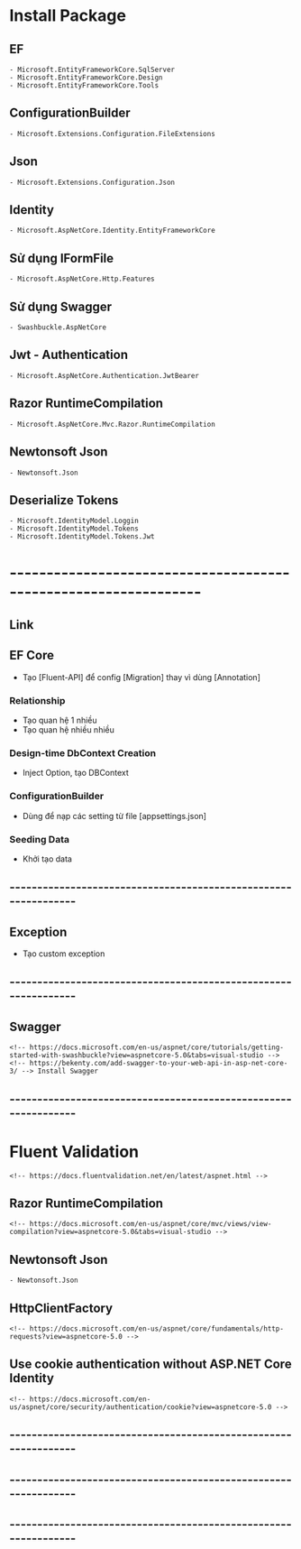 # Install Package
## EF
    - Microsoft.EntityFrameworkCore.SqlServer
    - Microsoft.EntityFrameworkCore.Design
    - Microsoft.EntityFrameworkCore.Tools
## ConfigurationBuilder
    - Microsoft.Extensions.Configuration.FileExtensions

## Json
    - Microsoft.Extensions.Configuration.Json

## Identity 
    - Microsoft.AspNetCore.Identity.EntityFrameworkCore

## Sử dụng IFormFile
    - Microsoft.AspNetCore.Http.Features

## Sử dụng Swagger
    - Swashbuckle.AspNetCore

## Jwt - Authentication
    - Microsoft.AspNetCore.Authentication.JwtBearer

## Razor RuntimeCompilation
    - Microsoft.AspNetCore.Mvc.Razor.RuntimeCompilation

## Newtonsoft Json
    - Newtonsoft.Json

## Deserialize Tokens
    - Microsoft.IdentityModel.Loggin
    - Microsoft.IdentityModel.Tokens
    - Microsoft.IdentityModel.Tokens.Jwt


# ----------------------------------------------------------------
## Link
## EF Core
- Tạo [Fluent-API] để config [Migration] thay vì dùng [Annotation]
    <!-- https://www.learnentityframeworkcore.com/configuration/fluent-api -->

### Relationship
- Tạo quan hệ 1 nhiều
    <!-- https://www.entityframeworktutorial.net/efcore/configure-one-to-many-relationship-using-fluent-api-in-ef-core.aspx -->  
- Tạo quan hệ nhiều nhiều
    <!-- https://www.entityframeworktutorial.net/efcore/configure-many-to-many-relationship-in-ef-core.aspx -->

### Design-time DbContext Creation
- Inject Option, tạo DBContext
    <!-- https://docs.microsoft.com/vi-vn/ef/core/cli/dbcontext-creation?tabs=dotnet-core-cli --> 

### ConfigurationBuilder
- Dùng để nạp các setting từ file [appsettings.json]
    <!-- https://xuanthulab.net/dependency-injection-di-trong-c-voi-servicecollection.html -->

### Seeding Data
- Khởi tạo data
    <!-- https://docs.microsoft.com/vi-vn/ef/core/modeling/data-seeding -->

## ---------------------------------------------------------------
## Exception
- Tạo custom exception
    <!-- https://docs.microsoft.com/en-us/dotnet/standard/exceptions/how-to-create-user-defined-exceptions -->

## ---------------------------------------------------------------
## Swagger
    <!-- https://docs.microsoft.com/en-us/aspnet/core/tutorials/getting-started-with-swashbuckle?view=aspnetcore-5.0&tabs=visual-studio -->
    <!-- https://bekenty.com/add-swagger-to-your-web-api-in-asp-net-core-3/ --> Install Swagger

## ---------------------------------------------------------------
# Fluent Validation
    <!-- https://docs.fluentvalidation.net/en/latest/aspnet.html -->

## Razor RuntimeCompilation
    <!-- https://docs.microsoft.com/en-us/aspnet/core/mvc/views/view-compilation?view=aspnetcore-5.0&tabs=visual-studio -->

## Newtonsoft Json
    - Newtonsoft.Json

## HttpClientFactory
    <!-- https://docs.microsoft.com/en-us/aspnet/core/fundamentals/http-requests?view=aspnetcore-5.0 -->

## Use cookie authentication without ASP.NET Core Identity
    <!-- https://docs.microsoft.com/en-us/aspnet/core/security/authentication/cookie?view=aspnetcore-5.0 -->

## ---------------------------------------------------------------
## ---------------------------------------------------------------
## ---------------------------------------------------------------